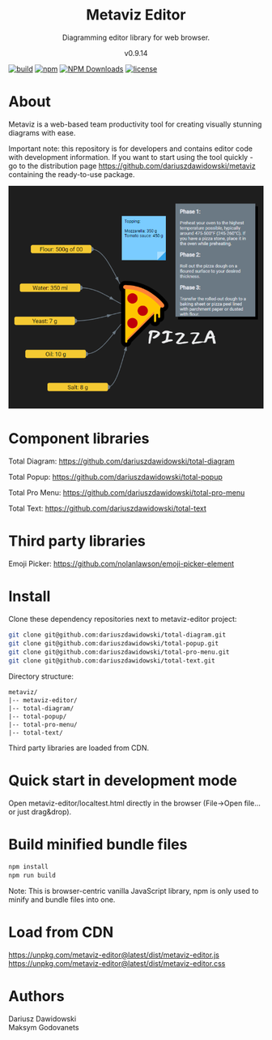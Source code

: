 <h1 align="center">
Metaviz Editor
</h1>
<p align="center">
Diagramming editor library for web browser.
</p>
<p align="center">
v0.9.14
</p>

[![build](https://github.com/dariuszdawidowski/metaviz-editor/actions/workflows/build.yml/badge.svg)](https://github.com/dariuszdawidowski/metaviz-editor/actions/workflows/build.yml)
[![npm](https://img.shields.io/npm/v/metaviz-editor)](https://www.npmjs.com/package/metaviz-editor)
[![NPM Downloads](https://img.shields.io/npm/dm/metaviz-editor)](https://www.npmjs.com/package/metaviz-editor)
[![license](https://img.shields.io/github/license/dariuszdawidowski/metaviz-editor?color=9cf)](./LICENSE)

# About

Metaviz is a web-based team productivity tool for creating visually stunning diagrams with ease.

Important note: this repository is for developers and contains editor code with development information.
If you want to start using the tool quickly - go to the distribution page https://github.com/dariuszdawidowski/metaviz containing the ready-to-use package.

<img src="https://raw.githubusercontent.com/dariuszdawidowski/metaviz-editor/main/metaviz-editor-showcase.png" />

# Component libraries

Total Diagram: https://github.com/dariuszdawidowski/total-diagram

Total Popup: https://github.com/dariuszdawidowski/total-popup

Total Pro Menu: https://github.com/dariuszdawidowski/total-pro-menu

Total Text: https://github.com/dariuszdawidowski/total-text

# Third party libraries

Emoji Picker: https://github.com/nolanlawson/emoji-picker-element

# Install

Clone these dependency repositories next to metaviz-editor project:
```bash
git clone git@github.com:dariuszdawidowski/total-diagram.git
git clone git@github.com:dariuszdawidowski/total-popup.git
git clone git@github.com:dariuszdawidowski/total-pro-menu.git
git clone git@github.com:dariuszdawidowski/total-text.git
```

Directory structure:
```
metaviz/
|-- metaviz-editor/
|-- total-diagram/
|-- total-popup/
|-- total-pro-menu/
|-- total-text/
```

Third party libraries are loaded from CDN.

# Quick start in development mode

Open metaviz-editor/localtest.html directly in the browser (File->Open file... or just drag&drop).

# Build minified bundle files

```bash
npm install
npm run build
```
Note: This is browser-centric vanilla JavaScript library, npm is only used to minify and bundle files into one.

# Load from CDN

https://unpkg.com/metaviz-editor@latest/dist/metaviz-editor.js  
https://unpkg.com/metaviz-editor@latest/dist/metaviz-editor.css

# Authors

Dariusz Dawidowski  
Maksym Godovanets
